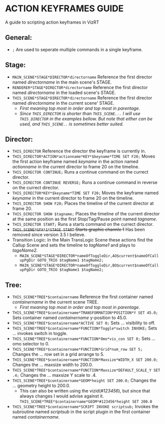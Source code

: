 # ACTION KEYFRAMES GUIDE
A guide to scripting action keyframes in VizRT

## General:
* `;` Are used to seperate multiple commands in a single keyframe.

## Stage:
* `MAIN_SCENE*STAGE*DIRECTOR*directorname` Reference the first director named *directorname* in the main scene's STAGE.
* `RENDERER*STAGE*DIRECTOR*directorname` Reference the first director named *directorname* in the loaded scene's STAGE.
* `THIS_SCENE*STAGE*DIRECTOR*directorname` Reference the first director named *directorname* in the current scene' STAGE.
  * *First meaning top most in order and top most in parentage.*
  * *Since `THIS_DIRECTOR` is shorter than `THIS_SCENE...` I will use `THIS_DIRECTOR` in the examples bellow. But note that either can be used, and `THIS_SCENE..` is sometimes better suited.*

## Director:
* `THIS_DIRECTOR` Reference the director the keyframe is currently in.
* `THIS_DIRECTOR*ACTION*actionname*KEY*$keyname*TIME SET F20;` Moves the first action keyframe named *keyname* in the action named *actionname* in the current director to frame 20 on the timeline.
* `THIS_DIRECTOR CONTINUE;` Runs a continue command on the currect director.
* `THIS_DIRECTOR CONTINUE REVERSE;` Runs a continue command in reverse on the currect director.
* `THIS_DIRECTOR*KEY*$keyname*TIME SET F20;` Moves the keyframe named *keyname* in the current director to frame 20 on the timeline. 
* `THIS_DIRECTOR SHOW F20;` Places the timeline of the current director at frame 20. 
* `THIS_DIRECTOR SHOW $tagname;` Places the timeline of the current director at the same position as the first Stop/Tag/Pause point named *tagname*.
* `THIS_DIRECTOR START;` Runs a starts command on the currect director.
* ~~`THIS_SCENE*GFX*1*STAGE START` Starts graphic channle 1~~ Has been removed since version 3.5 I believe.
* Transition Logic: In the Main TransLogic Scene these actions find the Callup Scene and sets the timeline to *tagName1* and plays to *tageName2.*
  * `MAIN_SCENE*STAGE*DIRECTOR*nameOfToggleDir,AO$current$nameOfCallupPgDir GOTO_TRIO $tagName1 $tagName2;`
  * `MAIN_SCENE*STAGE*DIRECTOR*nameOfToggleDir,BO$current$nameOfCallupPgDir GOTO_TRIO $tagName1 $tagName2;`

## Tree:
* `THIS_SCENE*TREE*$containername` Reference the first container named *containername* in the current scene TREE.
  * *First meaning top most in order and top most in parentage.*
* `THIS_SCENE*TREE*$containername*TRANSFORMATION*POSITION*Y SET 45.0;` Sets container named *containername* y-position to 45.0.
* `THIS_SCENE*TREE*$containername*ACTIVE SET 0;` Sets ... visibility to off.
* `THIS_SCENE*TREE*$containername*FUNCTION*Toggle*switch INVOKE;` Sets ... invokes switch in toggle.
* `THIS_SCENE*TREE*$containername*FUNCTION*Omo*vis_con SET 0;` Sets ... omo selector to 0.
* `THIS_SCENE*TREE*$containername*FUNCTION*Grid*num_row SET 5;` Changes the ... row set in a grid arrange to 5.
* `THIS_SCENE*TREE*$containername*FUNCTION*Maxsize*WIDTH_X SET 200.0;` Changes the ... maxsize width to 200.0.
* `THIS_SCENE*TREE*$containername*FUNCTION*Maxsize*DEFAULT_SCALE_Y SET .4;` Changes the ... maxsize Y scale to .4.
* `THIS_SCENE*TREE*$containername*GEOM*height SET 200.0;` Changes the ... geometry height to 200.0.
  * This can also be written using the vizid(*#123456*), but since that always changes I would advise against it. `THIS_SCENE*TREE*$containername*GEOM*#123456*height SET 200.0`
* `THIS_SCENE*TREE*$containername*SCRIPT INVOKE scriptsub;` Invokes the subroutine named *scriptsub* in the script plugin in the first container named *containername.*
